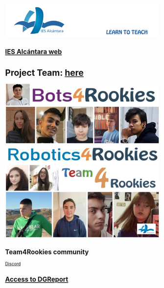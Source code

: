 ![Título IES ALCÁNTARA](/images/LearnToTeach.png)

## [IES Alcántara web]

[IES Alcántara web]: http://www.murciaeduca.es/iesalcantara/sitio/

# Project Team: [here](Team.md)

<a href="Team.md">
  <img src="/images/teamAlcantara.jpeg">
</a>

## Team4Rookies community 

[Discord](https://discord.gg/6Vha2a3q)

## [Access to DGReport]

[Access to DGReport]: https://github.com/Robotics4Rookies/iesalcantara_20_21/blob/main/DGSpecialist/DGReport.md
